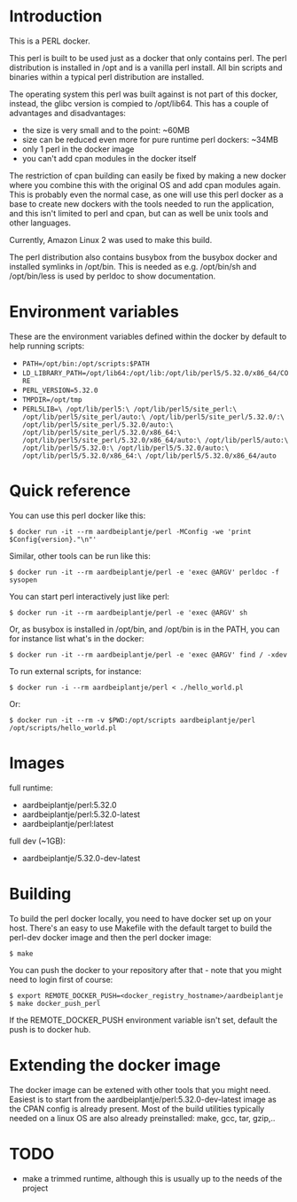 # Introduction

This is a PERL docker.

This perl is built to be used just as a docker that only contains perl. The
perl distribution is installed in /opt and is a vanilla perl install. All bin
scripts and binaries within a typical perl distribution are installed.

The operating system this perl was built against is not part of this docker,
instead, the glibc version is compied to /opt/lib64. This has a couple of
advantages and disadvantages:

* the size is very small and to the point: ~60MB
* size can be reduced even more for pure runtime perl dockers: ~34MB
* only 1 perl in the docker image
* you can't add cpan modules in the docker itself

The restriction of cpan building can easily be fixed by making a new docker
where you combine this with the original OS and add cpan modules again. This is
probably even the normal case, as one will use this perl docker as a base to
create new dockers with the tools needed to run the application, and this isn't
limited to perl and cpan, but can as well be unix tools and other languages.

Currently, Amazon Linux 2 was used to make this build.

The perl distribution also contains busybox from the busybox docker and
installed symlinks in /opt/bin. This is needed as e.g. /opt/bin/sh and
/opt/bin/less is used by perldoc to show documentation.

# Environment variables

These are the environment variables defined within the docker by default to
help running scripts:

* `PATH=/opt/bin:/opt/scripts:$PATH`
* `LD_LIBRARY_PATH=/opt/lib64:/opt/lib:/opt/lib/perl5/5.32.0/x86_64/CORE`
* `PERL_VERSION=5.32.0`
* `TMPDIR=/opt/tmp`
* `PERL5LIB=\
    /opt/lib/perl5:\
    /opt/lib/perl5/site_perl:\
    /opt/lib/perl5/site_perl/auto:\
    /opt/lib/perl5/site_perl/5.32.0/:\
    /opt/lib/perl5/site_perl/5.32.0/auto:\
    /opt/lib/perl5/site_perl/5.32.0/x86_64:\
    /opt/lib/perl5/site_perl/5.32.0/x86_64/auto:\
    /opt/lib/perl5/auto:\
    /opt/lib/perl5/5.32.0:\
    /opt/lib/perl5/5.32.0/auto:\
    /opt/lib/perl5/5.32.0/x86_64:\
    /opt/lib/perl5/5.32.0/x86_64/auto`

# Quick reference

You can use this perl docker like this:

  `$ docker run -it --rm aardbeiplantje/perl -MConfig -we 'print $Config{version}."\n"'`

Similar, other tools can be run like this:

  `$ docker run -it --rm aardbeiplantje/perl -e 'exec @ARGV' perldoc -f sysopen`

You can start perl interactively just like perl:

  `$ docker run -it --rm aardbeiplantje/perl -e 'exec @ARGV' sh`

Or, as busybox is installed in /opt/bin, and /opt/bin is in the PATH, you can
for instance list what's in the docker:

  `$ docker run -it --rm aardbeiplantje/perl -e 'exec @ARGV' find / -xdev`

To run external scripts, for instance:

  `$ docker run -i --rm aardbeiplantje/perl < ./hello_world.pl`

Or:

  `$ docker run -it --rm -v $PWD:/opt/scripts aardbeiplantje/perl /opt/scripts/hello_world.pl`

# Images

full runtime:
* aardbeiplantje/perl:5.32.0
* aardbeiplantje/perl:5.32.0-latest
* aardbeiplantje/perl:latest

full dev (~1GB):
* aardbeiplantje/5.32.0-dev-latest

# Building

To build the perl docker locally, you need to have docker set up on your host.
There's an easy to use Makefile with the default target to build the perl-dev
docker image and then the perl docker image:

  `$ make`

You can push the docker to your repository after that - note that you might
need to login first of course:

  `$ export REMOTE_DOCKER_PUSH=<docker_registry_hostname>/aardbeiplantje`
  `$ make docker_push_perl`

If the REMOTE_DOCKER_PUSH environment variable isn't set, default the push is
to docker hub.

# Extending the docker image

The docker image can be extened with other tools that you might need. Easiest
is to start from the aardbeiplantje/perl:5.32.0-dev-latest image as the CPAN
config is already present. Most of the build utilities typically needed on a
linux OS are also already preinstalled: make, gcc, tar, gzip,..

# TODO

* make a trimmed runtime, although this is usually up to the needs of the project


